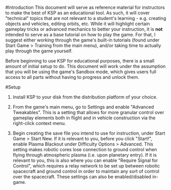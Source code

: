 #Introduction
This document will serve as reference material for instructors to make the best of KSP as an educational tool. As such, it will cover "technical" topics that are not relevant to a student's learning - e.g. creating objects and vehicles, editing orbits, etc. While it will highlight certain gameplay tricks or advanced mechanics to better your instruction, it is **not** intended to serve as a base tutorial on how to play the game. For that, I suggest either working through the game's built-in tutorials (found under Start Game > Training from the main menu), and/or taking time to actually play through the game yourself.

Before beginning to use KSP for educational purposes, there is a small amount of initial setup to do. This document will work under the assumption that you will be using the game's Sandbox mode, which gives users full access to all parts without having to progress and unlock them.

#Setup
1. Install KSP to your disk from the distribution platform of your choice.

2. From the game's main menu, go to Settings and enable "Advanced Tweakables". This is a setting that allows for more granular control over gameplay elements both in flight and in vehicle construction via the right-click context menu.

3. Begin creating the save file you intend to use for instruction, under Start Game > Start New. If it is relevant to you, before you click "Start!", enable Plasma Blackout under Difficulty Options > Advanced. This setting makes robotic cores lose connection to ground control when flying through atmospheric plasma (i.e. upon planetary entry). If it is relevant to you, this is also where you can enable "Require Signal for Control", which requires a relay network to be set up between robotic spacecraft and ground control in order to maintain any sort of control over the spacecraft. These settings can also be enabled/disabled in-game.

